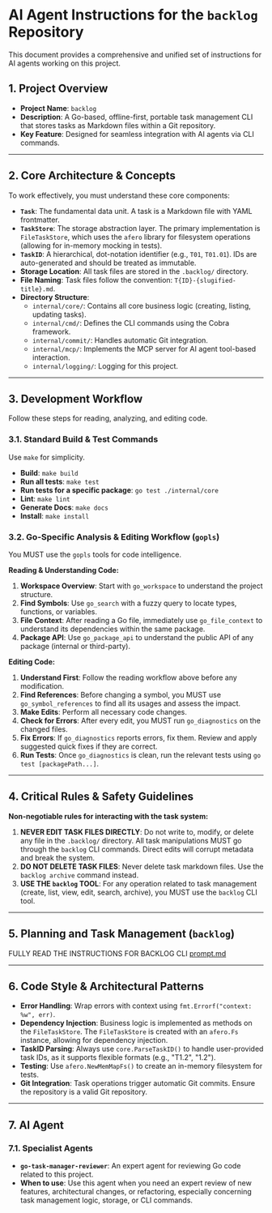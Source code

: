 # AI Agent Instructions for the `backlog` Repository

This document provides a comprehensive and unified set of instructions for AI agents working on this project.

## 1. Project Overview

- **Project Name**: `backlog`
- **Description**: A Go-based, offline-first, portable task management CLI that stores tasks as Markdown files within a Git repository.
- **Key Feature**: Designed for seamless integration with AI agents via CLI commands.

---

## 2. Core Architecture & Concepts

To work effectively, you must understand these core components:

- **`Task`**: The fundamental data unit. A task is a Markdown file with YAML frontmatter.
- **`TaskStore`**: The storage abstraction layer. The primary implementation is `FileTaskStore`, which uses the `afero` library for filesystem operations (allowing for in-memory mocking in tests).
- **`TaskID`**: A hierarchical, dot-notation identifier (e.g., `T01`, `T01.01`). IDs are auto-generated and should be treated as immutable.
- **Storage Location**: All task files are stored in the `.backlog/` directory.
- **File Naming**: Task files follow the convention: `T{ID}-{slugified-title}.md`.
- **Directory Structure**:
    - `internal/core/`: Contains all core business logic (creating, listing, updating tasks).
    - `internal/cmd/`: Defines the CLI commands using the Cobra framework.
    - `internal/commit/`: Handles automatic Git integration.
    - `internal/mcp/`: Implements the MCP server for AI agent tool-based interaction.
    - `internal/logging/`: Logging for this project.

---

## 3. Development Workflow

Follow these steps for reading, analyzing, and editing code.

### 3.1. Standard Build & Test Commands

Use `make` for simplicity.

- **Build**: `make build`
- **Run all tests**: `make test`
- **Run tests for a specific package**: `go test ./internal/core`
- **Lint**: `make lint`
- **Generate Docs**: `make docs`
- **Install**: `make install`

### 3.2. Go-Specific Analysis & Editing Workflow (`gopls`)

You MUST use the `gopls` tools for code intelligence.

**Reading & Understanding Code:**

1.  **Workspace Overview**: Start with `go_workspace` to understand the project structure.
2.  **Find Symbols**: Use `go_search` with a fuzzy query to locate types, functions, or variables.
3.  **File Context**: After reading a Go file, immediately use `go_file_context` to understand its dependencies within the same package.
4.  **Package API**: Use `go_package_api` to understand the public API of any package (internal or third-party).

**Editing Code:**

1.  **Understand First**: Follow the reading workflow above before any modification.
2.  **Find References**: Before changing a symbol, you MUST use `go_symbol_references` to find all its usages and assess the impact.
3.  **Make Edits**: Perform all necessary code changes.
4.  **Check for Errors**: After every edit, you MUST run `go_diagnostics` on the changed files.
5.  **Fix Errors**: If `go_diagnostics` reports errors, fix them. Review and apply suggested quick fixes if they are correct.
6.  **Run Tests**: Once `go_diagnostics` is clean, run the relevant tests using `go test [packagePath...]`.

---

## 4. Critical Rules & Safety Guidelines

**Non-negotiable rules for interacting with the task system:**

1.  **NEVER EDIT TASK FILES DIRECTLY**: Do not write to, modify, or delete any file in the `.backlog/` directory. All task manipulations MUST go through the `backlog` CLI commands. Direct edits will corrupt metadata and break the system.
2.  **DO NOT DELETE TASK FILES**: Never delete task markdown files. Use the `backlog archive` command instead.
3.  **USE THE `backlog` TOOL**: For any operation related to task management (create, list, view, edit, search, archive), you MUST use the `backlog` CLI tool.

---

## 5. Planning and Task Management (`backlog`)

FULLY READ THE INSTRUCTIONS FOR BACKLOG CLI [prompt.md](./internal/mcp/prompt.md)

---

## 6. Code Style & Architectural Patterns

- **Error Handling**: Wrap errors with context using `fmt.Errorf("context: %w", err)`.
- **Dependency Injection**: Business logic is implemented as methods on the `FileTaskStore`. The `FileTaskStore` is created with an `afero.Fs` instance, allowing for dependency injection.
- **TaskID Parsing**: Always use `core.ParseTaskID()` to handle user-provided task IDs, as it supports flexible formats (e.g., "T1.2", "1.2").
- **Testing**: Use `afero.NewMemMapFs()` to create an in-memory filesystem for tests.
- **Git Integration**: Task operations trigger automatic Git commits. Ensure the repository is a valid Git repository.

---

## 7. AI Agent 

### 7.1. Specialist Agents

- **`go-task-manager-reviewer`**: An expert agent for reviewing Go code related to this project.
- **When to use**: Use this agent when you need an expert review of new features, architectural changes, or refactoring, especially concerning task management logic, storage, or CLI commands.
